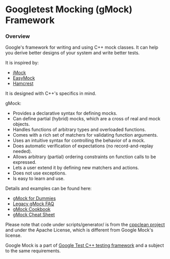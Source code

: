 # Googletest Mocking (gMock) Framework

### Overview

Google's framework for writing and using C++ mock classes. It can help you
derive better designs of your system and write better tests.

It is inspired by:

*   [jMock](http://www.jmock.org/)
*   [EasyMock](http://www.easymock.org/)
*   [Hamcrest](http://code.google.com/p/hamcrest/)

It is designed with C++'s specifics in mind.

gMock:

-   Provides a declarative syntax for defining mocks.
-   Can define partial (hybrid) mocks, which are a cross of real and mock
    objects.
-   Handles functions of arbitrary types and overloaded functions.
-   Comes with a rich set of matchers for validating function arguments.
-   Uses an intuitive syntax for controlling the behavior of a mock.
-   Does automatic verification of expectations (no record-and-replay needed).
-   Allows arbitrary (partial) ordering constraints on function calls to be
    expressed.
-   Lets a user extend it by defining new matchers and actions.
-   Does not use exceptions.
-   Is easy to learn and use.

Details and examples can be found here:

*   [gMock for Dummies](docs/for_dummies.md)
*   [Legacy gMock FAQ](docs/gmock_faq.md)
*   [gMock Cookbook](docs/cook_book.md)
*   [gMock Cheat Sheet](docs/cheat_sheet.md)

Please note that code under scripts/generator/ is from the [cppclean
project](http://code.google.com/p/cppclean/) and under the Apache
License, which is different from Google Mock's license.

Google Mock is a part of
[Google Test C++ testing framework](http://github.com/google/googletest/) and a
subject to the same requirements.
